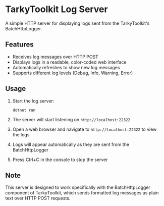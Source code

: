 ﻿# TarkyToolkit Log Server

A simple HTTP server for displaying logs sent from the TarkyToolkit's BatchHttpLogger.

## Features

- Receives log messages over HTTP POST
- Displays logs in a readable, color-coded web interface
- Automatically refreshes to show new log messages
- Supports different log levels (Debug, Info, Warning, Error)

## Usage

1. Start the log server:
   ```
   dotnet run
   ```
   
2. The server will start listening on `http://localhost:22322`

3. Open a web browser and navigate to `http://localhost:22322` to view the logs

4. Logs will appear automatically as they are sent from the BatchHttpLogger

5. Press Ctrl+C in the console to stop the server

## Note

This server is designed to work specifically with the BatchHttpLogger component of TarkyToolkit, which sends formatted log messages as plain text over HTTP POST requests.
